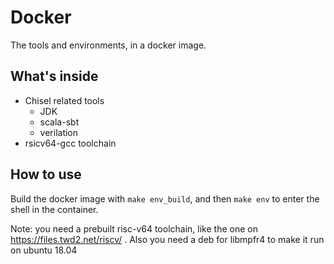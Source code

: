 # Docker

The tools and environments, in a docker image.

## What's inside

- Chisel related tools
	- JDK
	- scala-sbt
	- verilation
- rsicv64-gcc toolchain

## How to use

Build the docker image with `make env_build`, and then `make env` to enter the shell in the container.

Note: you need a prebuilt risc-v64 toolchain, like the one on https://files.twd2.net/riscv/ . Also you need a deb for libmpfr4 to make it run on ubuntu 18.04